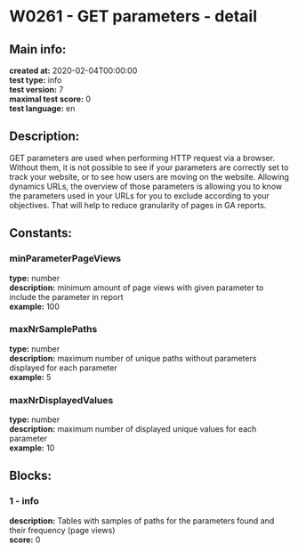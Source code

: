# W0261 - GET parameters - detail  
## Main info:  
**created at:** 2020-02-04T00:00:00  
**test type:** info  
**test version:** 7  
**maximal test score:** 0  
**test language:** en  
## Description:  
GET parameters are used when performing HTTP request via a browser. Without them, it is not possible to see if your parameters are correctly set to track your website, or to see how users are moving on the website. Allowing dynamics URLs, the overview of those parameters is allowing you to know the parameters used in your URLs for you to exclude according to your objectives. That will help to reduce granularity of pages in GA reports.  
## Constants:  
### minParameterPageViews
**type:** number  
**description:** minimum amount of page views with given parameter to include the parameter in report  
**example:** 100  
### maxNrSamplePaths
**type:** number  
**description:** maximum number of unique paths without parameters displayed for each parameter  
**example:** 5  
### maxNrDisplayedValues
**type:** number  
**description:** maximum number of displayed unique values for each parameter  
**example:** 10  
## Blocks:  
### 1 - info
**description:** Tables with samples of paths for the parameters found and their frequency (page views)  
**score:** 0  

